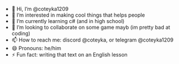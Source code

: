 - 👋 Hi, I’m @coteyka1209
- 👀 I’m interested in making cool things that helps people
- 🌱 I’m currently learning c# (and in high school)
- 💞️ I’m looking to collaborate on some game mayb (im pretty bad at coding)
- 📫 How to reach me: discord @coteyka, or telegram @coteyka1209
- 😄 Pronouns: he/him
- ⚡ Fun fact: writing that text on an English lesson

<!---
coteyka1209/coteyka1209 is a ✨ special ✨ repository because its `README.md` (this file) appears on your GitHub profile.
You can click the Preview link to take a look at your changes.
--->
